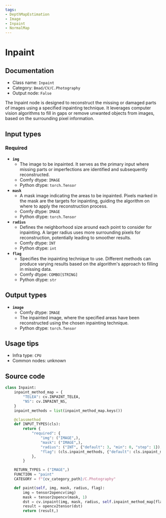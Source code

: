 ```yaml
---
tags:
- DepthMapEstimation
- Image
- Inpaint
- NormalMap
---
```


# Inpaint
## Documentation
- Class name: `Inpaint`
- Category: `Bmad/CV/C.Photography`
- Output node: `False`

The Inpaint node is designed to reconstruct the missing or damaged parts of images using a specified inpainting technique. It leverages computer vision algorithms to fill in gaps or remove unwanted objects from images, based on the surrounding pixel information.
## Input types
### Required
- **`img`**
    - The image to be inpainted. It serves as the primary input where missing parts or imperfections are identified and subsequently reconstructed.
    - Comfy dtype: `IMAGE`
    - Python dtype: `torch.Tensor`
- **`mask`**
    - A mask image indicating the areas to be inpainted. Pixels marked in the mask are the targets for inpainting, guiding the algorithm on where to apply the reconstruction process.
    - Comfy dtype: `IMAGE`
    - Python dtype: `torch.Tensor`
- **`radius`**
    - Defines the neighborhood size around each point to consider for inpainting. A larger radius uses more surrounding pixels for reconstruction, potentially leading to smoother results.
    - Comfy dtype: `INT`
    - Python dtype: `int`
- **`flag`**
    - Specifies the inpainting technique to use. Different methods can produce varying results based on the algorithm's approach to filling in missing data.
    - Comfy dtype: `COMBO[STRING]`
    - Python dtype: `str`
## Output types
- **`image`**
    - Comfy dtype: `IMAGE`
    - The inpainted image, where the specified areas have been reconstructed using the chosen inpainting technique.
    - Python dtype: `torch.Tensor`
## Usage tips
- Infra type: `CPU`
- Common nodes: unknown


## Source code
```python
class Inpaint:
    inpaint_method_map = {
        "TELEA": cv.INPAINT_TELEA,
        "NS": cv.INPAINT_NS,
    }
    inpaint_methods = list(inpaint_method_map.keys())

    @classmethod
    def INPUT_TYPES(cls):
        return {
            "required": {
                "img": ("IMAGE",),
                "mask": ("IMAGE",),
                "radius": ("INT", {"default": 3, "min": 0, "step": 1}),
                "flag": (cls.inpaint_methods, {"default": cls.inpaint_methods[0]}),
            },
        }

    RETURN_TYPES = ("IMAGE",)
    FUNCTION = "paint"
    CATEGORY = f"{cv_category_path}/C.Photography"

    def paint(self, img, mask, radius, flag):
        img = tensor2opencv(img)
        mask = tensor2opencv(mask, 1)
        dst = cv.inpaint(img, mask, radius, self.inpaint_method_map[flag])
        result = opencv2tensor(dst)
        return (result,)

```
